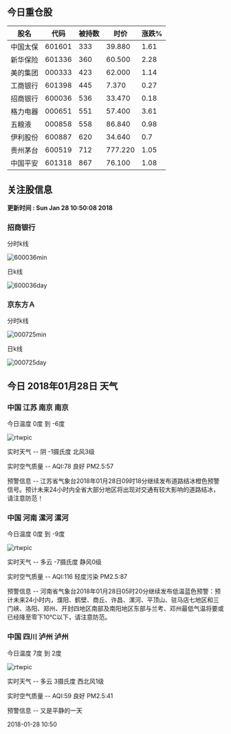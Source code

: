 
## 今日重仓股 

|股名|代码|被持数|时价|涨跌%|
|---|---|---|---|---|
|中国太保|601601|333|39.880|1.61|
|新华保险|601336|360|60.500|2.28|
|美的集团|000333|423|62.000|1.14|
|工商银行|601398|445|7.370|0.27|
|招商银行|600036|536|33.470|0.18|
|格力电器|000651|551|57.400|3.61|
|五粮液|000858|558|86.840|0.98|
|伊利股份|600887|620|34.640|0.7|
|贵州茅台|600519|712|777.220|1.05|
|中国平安|601318|867|76.100|1.08|

## 关注股信息
**更新时间 : Sun Jan 28 10:50:08 2018**
### 招商银行 
分时k线

![600036min](http://image.sinajs.cn/newchart/min/n/sh600036.gif)

日k线

![600036day](http://image.sinajs.cn/newchart/daily/n/sh600036.gif)

### 京东方Ａ 
分时k线

![000725min](http://image.sinajs.cn/newchart/min/n/sz000725.gif)

日k线

![000725day](http://image.sinajs.cn/newchart/daily/n/sz000725.gif)
## 今日 2018年01月28日 天气
### 中国 江苏 南京 南京

今日温度 0度 到 -6度

![rtwpic](http://app1.showapi.com/weather/icon/day/02.png)

实时天气 -- 阴 -1摄氏度 北风3级

实时空气质量 -- AQI:78 良好 PM2.5:57

预警信息 -- 江苏省气象台2018年01月28日09时18分继续发布道路结冰橙色预警信号。预计未来24小时内全省大部分地区将出现对交通有较大影响的道路结冰，请注意防范！
    
### 中国 河南 漯河 漯河

今日温度 0度 到 -9度

![rtwpic](http://app1.showapi.com/weather/icon/day/01.png)

实时天气 -- 多云 -7摄氏度 静风0级

实时空气质量 -- AQI:116 轻度污染 PM2.5:87

预警信息 -- 河南省气象台2018年01月28日05时20分继续发布低温蓝色预警：预计未来24小时内，濮阳、鹤壁、商丘、许昌、漯河、平顶山、驻马店七地区和三门峡、洛阳、郑州、开封四地区南部及南阳地区东部与兰考、邓州最低气温将要或已经降至零下10℃以下，请注意防范。
    
### 中国 四川 泸州 泸州

今日温度 7度 到 2度

![rtwpic](http://app1.showapi.com/weather/icon/day/01.png)

实时天气 -- 多云 3摄氏度 西北风1级

实时空气质量 -- AQI:59 良好 PM2.5:41

预警信息 -- 又是平静的一天
    
2018-01-28 10:50